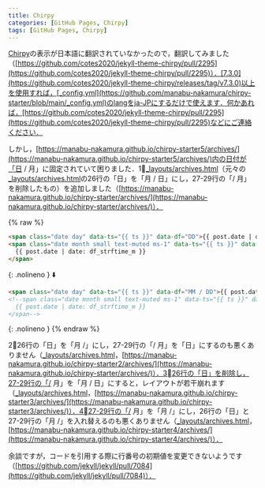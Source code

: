 ```yaml
---
title: Chirpy
categories: [GitHub Pages, Chirpy]
tags: [GitHub Pages, Chirpy]
---
```

[Chirpy](https://github.com/cotes2020/jekyll-theme-chirpy)の表示が日本語に翻訳されていなかったので，翻訳してみました（[https://github.com/cotes2020/jekyll-theme-chirpy/pull/2295](https://github.com/cotes2020/jekyll-theme-chirpy/pull/2295)）．[7.3.0](https://github.com/cotes2020/jekyll-theme-chirpy/releases/tag/v7.3.0)以上を使用すれば，[_config.yml](https://github.com/manabu-nakamura/chirpy-starter/blob/main/_config.yml)のlangをja-JPにするだけで使えます．何かあれば，[https://github.com/cotes2020/jekyll-theme-chirpy/pull/2295](https://github.com/cotes2020/jekyll-theme-chirpy/pull/2295)などにご連絡ください．

しかし，[https://manabu-nakamura.github.io/chirpy-starter5/archives/](https://manabu-nakamura.github.io/chirpy-starter5/archives/)内の日付が「日 / 月」に固定されていて困りました．1⃣[_layouts/archives.html](https://github.com/manabu-nakamura/chirpy-starter/blob/main/_layouts/archives.html)（元々の[_layouts/archives.html](https://github.com/cotes2020/jekyll-theme-chirpy/blob/master/_layouts/archives.html)の26行の「日」を「月 / 日」にし，27-29行の「/ 月」を削除したもの）を追加しました（[https://manabu-nakamura.github.io/chirpy-starter/archives/](https://manabu-nakamura.github.io/chirpy-starter/archives/)）．

{% raw %}
```html
<span class="date day" data-ts="{{ ts }}" data-df="DD">{{ post.date | date: '%d' }}</span>
<span class="date month small text-muted ms-1" data-ts="{{ ts }}" data-df="{{ df_dayjs_m }}">
  {{ post.date | date: df_strftime_m }}
</span>
```
{: .nolineno }
⬇️
```html
<span class="date day" data-ts="{{ ts }}" data-df="MM / DD">{{ post.date | date: '%m / %d' }}</span>
<!--span class="date month small text-muted ms-1" data-ts="{{ ts }}" data-df="{{ df_dayjs_m }}">
  {{ post.date | date: df_strftime_m }}
</span-->
```
{: .nolineno }
{% endraw %}

2⃣26行の「日」を「月 /」にし，27-29行の「/ 月」を「日」にするのも悪くありません（[_layouts/archives.html](https://github.com/manabu-nakamura/chirpy-starter2/blob/main/_layouts/archives.html)，[https://manabu-nakamura.github.io/chirpy-starter2/archives/](https://manabu-nakamura.github.io/chirpy-starter/archives/)）．3⃣26行の「日」を削除し，27-29行の「/ 月」を「月 / 日」にすると，レイアウトが若干崩れます（[_layouts/archives.html](https://github.com/manabu-nakamura/chirpy-starter3/blob/main/_layouts/archives.html)，[https://manabu-nakamura.github.io/chirpy-starter3/archives/](https://manabu-nakamura.github.io/chirpy-starter3/archives/)）．4⃣27-29行の「/ 月」を「月 /」にし，26行の「日」と27-29行の「月 /」を入れ替えるのも悪くありません（[_layouts/archives.html](https://github.com/manabu-nakamura/chirpy-starter4/blob/main/_layouts/archives.html)，[https://manabu-nakamura.github.io/chirpy-starter4/archives/](https://manabu-nakamura.github.io/chirpy-starter4/archives/)）．

余談ですが，コードを引用する際に行番号の初期値を変更できないようです（[https://github.com/jekyll/jekyll/pull/7084](https://github.com/jekyll/jekyll/pull/7084)）．